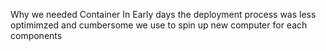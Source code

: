 Why we needed Container
In Early days the deployment process was less optimimzed and cumbersome
we use to spin up new computer for each components 
